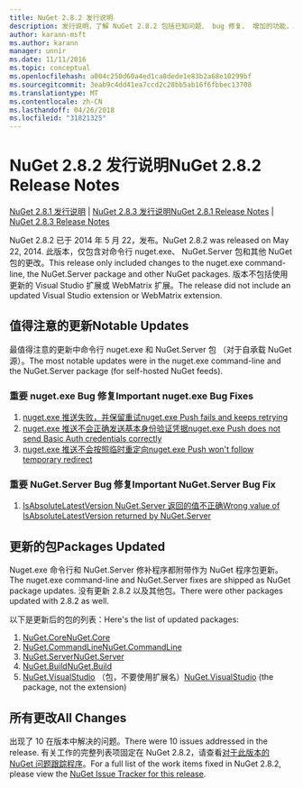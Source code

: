 ```yaml
---
title: NuGet 2.8.2 发行说明
description: 发行说明，了解 NuGet 2.8.2 包括已知问题、 bug 修复、 增加的功能，以及 DCRs。
author: karann-msft
ms.author: karann
manager: unnir
ms.date: 11/11/2016
ms.topic: conceptual
ms.openlocfilehash: a004c250d60a4ed1ca8dede1e83b2a68e10299bf
ms.sourcegitcommit: 3eab9c4dd41ea7ccd2c28bb5ab16f6fbbec13708
ms.translationtype: MT
ms.contentlocale: zh-CN
ms.lasthandoff: 04/26/2018
ms.locfileid: "31821325"
---
```

# <a name="nuget-282-release-notes"></a><span data-ttu-id="84b5b-103">NuGet 2.8.2 发行说明</span><span class="sxs-lookup"><span data-stu-id="84b5b-103">NuGet 2.8.2 Release Notes</span></span>

<span data-ttu-id="84b5b-104">[NuGet 2.8.1 发行说明](../release-notes/nuget-2.8.1.md) | [NuGet 2.8.3 发行说明](../release-notes/nuget-2.8.3.md)</span><span class="sxs-lookup"><span data-stu-id="84b5b-104">[NuGet 2.8.1 Release Notes](../release-notes/nuget-2.8.1.md) | [NuGet 2.8.3 Release Notes](../release-notes/nuget-2.8.3.md)</span></span>

<span data-ttu-id="84b5b-105">NuGet 2.8.2 已于 2014 年 5 月 22，发布。</span><span class="sxs-lookup"><span data-stu-id="84b5b-105">NuGet 2.8.2 was released on May 22, 2014.</span></span>  <span data-ttu-id="84b5b-106">此版本，仅包含对命令行 nuget.exe、 NuGet.Server 包和其他 NuGet 包的更改。</span><span class="sxs-lookup"><span data-stu-id="84b5b-106">This release only included changes to the nuget.exe command-line, the NuGet.Server package and other NuGet packages.</span></span>  <span data-ttu-id="84b5b-107">版本不包括使用更新的 Visual Studio 扩展或 WebMatrix 扩展。</span><span class="sxs-lookup"><span data-stu-id="84b5b-107">The release did not include an updated Visual Studio extension or WebMatrix extension.</span></span>

## <a name="notable-updates"></a><span data-ttu-id="84b5b-108">值得注意的更新</span><span class="sxs-lookup"><span data-stu-id="84b5b-108">Notable Updates</span></span>

<span data-ttu-id="84b5b-109">最值得注意的更新中命令行 nuget.exe 和 NuGet.Server 包 （对于自承载 NuGet 源）。</span><span class="sxs-lookup"><span data-stu-id="84b5b-109">The most notable updates were in the nuget.exe command-line and the NuGet.Server package (for self-hosted NuGet feeds).</span></span>

### <a name="important-nugetexe-bug-fixes"></a><span data-ttu-id="84b5b-110">重要 nuget.exe Bug 修复</span><span class="sxs-lookup"><span data-stu-id="84b5b-110">Important nuget.exe Bug Fixes</span></span>

1. [<span data-ttu-id="84b5b-111">nuget.exe 推送失败，并保留重试</span><span class="sxs-lookup"><span data-stu-id="84b5b-111">nuget.exe Push fails and keeps retrying</span></span>](https://nuget.codeplex.com/workitem/4000)
1. [<span data-ttu-id="84b5b-112">nuget.exe 推送不会正确发送基本身份验证凭据</span><span class="sxs-lookup"><span data-stu-id="84b5b-112">nuget.exe Push does not send Basic Auth credentials correctly</span></span>](https://nuget.codeplex.com/workitem/4109)
1. [<span data-ttu-id="84b5b-113">nuget.exe 推送不会按照临时重定向</span><span class="sxs-lookup"><span data-stu-id="84b5b-113">nuget.exe Push won't follow temporary redirect</span></span>](https://nuget.codeplex.com/workitem/4050)

### <a name="important-nugetserver-bug-fix"></a><span data-ttu-id="84b5b-114">重要 NuGet.Server Bug 修复</span><span class="sxs-lookup"><span data-stu-id="84b5b-114">Important NuGet.Server Bug Fix</span></span>

1. [<span data-ttu-id="84b5b-115">IsAbsoluteLatestVersion NuGet.Server 返回的值不正确</span><span class="sxs-lookup"><span data-stu-id="84b5b-115">Wrong value of IsAbsoluteLatestVersion returned by NuGet.Server</span></span>](https://nuget.codeplex.com/workitem/4147)

## <a name="packages-updated"></a><span data-ttu-id="84b5b-116">更新的包</span><span class="sxs-lookup"><span data-stu-id="84b5b-116">Packages Updated</span></span>

<span data-ttu-id="84b5b-117">Nuget.exe 命令行和 NuGet.Server 修补程序都附带作为 NuGet 程序包更新。</span><span class="sxs-lookup"><span data-stu-id="84b5b-117">The nuget.exe command-line and NuGet.Server fixes are shipped as NuGet package updates.</span></span>  <span data-ttu-id="84b5b-118">没有更新 2.8.2 以及其他包。</span><span class="sxs-lookup"><span data-stu-id="84b5b-118">There were other packages updated with 2.8.2 as well.</span></span>

<span data-ttu-id="84b5b-119">以下是更新后的包的列表：</span><span class="sxs-lookup"><span data-stu-id="84b5b-119">Here's the list of updated packages:</span></span>

1. [<span data-ttu-id="84b5b-120">NuGet.Core</span><span class="sxs-lookup"><span data-stu-id="84b5b-120">NuGet.Core</span></span>](https://www.nuget.org/packages/NuGet.Core/)
1. [<span data-ttu-id="84b5b-121">NuGet.CommandLine</span><span class="sxs-lookup"><span data-stu-id="84b5b-121">NuGet.CommandLine</span></span>](https://www.nuget.org/packages/NuGet.CommandLine/)
1. [<span data-ttu-id="84b5b-122">NuGet.Server</span><span class="sxs-lookup"><span data-stu-id="84b5b-122">NuGet.Server</span></span>](https://www.nuget.org/packages/NuGet.Server/)
1. [<span data-ttu-id="84b5b-123">NuGet.Build</span><span class="sxs-lookup"><span data-stu-id="84b5b-123">NuGet.Build</span></span>](https://www.nuget.org/packages/NuGet.Build/)
1. <span data-ttu-id="84b5b-124">[NuGet.VisualStudio](https://www.nuget.org/packages/NuGet.VisualStudio/) （包，不要使用扩展名）</span><span class="sxs-lookup"><span data-stu-id="84b5b-124">[NuGet.VisualStudio](https://www.nuget.org/packages/NuGet.VisualStudio/) (the package, not the extension)</span></span>

## <a name="all-changes"></a><span data-ttu-id="84b5b-125">所有更改</span><span class="sxs-lookup"><span data-stu-id="84b5b-125">All Changes</span></span>
<span data-ttu-id="84b5b-126">出现了 10 在版本中解决的问题。</span><span class="sxs-lookup"><span data-stu-id="84b5b-126">There were 10 issues addressed in the release.</span></span> <span data-ttu-id="84b5b-127">有关工作的完整列表项固定在 NuGet 2.8.2，请查看[对于此版本的 NuGet 问题跟踪程序](https://nuget.codeplex.com/workitem/list/advanced?keyword=&status=All&type=All&priority=All&release=NuGet%202.8.2&assignedTo=All&component=All&sortField=LastUpdatedDate&sortDirection=Descending&page=0&reasonClosed=All)。</span><span class="sxs-lookup"><span data-stu-id="84b5b-127">For a full list of the work items fixed in NuGet 2.8.2, please view the [NuGet Issue Tracker for this release](https://nuget.codeplex.com/workitem/list/advanced?keyword=&status=All&type=All&priority=All&release=NuGet%202.8.2&assignedTo=All&component=All&sortField=LastUpdatedDate&sortDirection=Descending&page=0&reasonClosed=All).</span></span>
